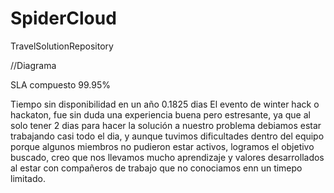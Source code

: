 # SpiderCloud
TravelSolutionRepository

//Diagrama

SLA compuesto 99.95%


Tiempo sin disponibilidad en un año 0.1825 dias
El evento de winter hack o hackaton, fue sin duda una experiencia buena pero estresante, ya que al solo tener 2 dias para hacer la solución a nuestro problema debiamos estar trabajando casi todo el dia, y aunque tuvimos dificultades dentro del equipo porque algunos miembros no pudieron estar activos, logramos el objetivo buscado, creo que nos llevamos mucho aprendizaje y valores desarrollados al estar con compañeros de trabajo que no conociamos enn un timepo limitado.
